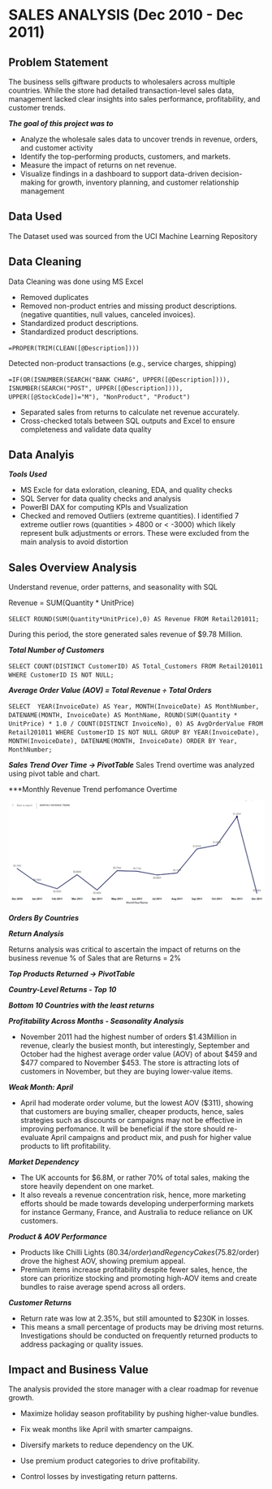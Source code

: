 # SALES ANALYSIS (Dec 2010 - Dec 2011)

## Problem Statement

The business sells giftware products to wholesalers across multiple countries. While the store had detailed transaction-level sales data, management lacked clear insights into sales performance, profitability, and customer trends.

***The goal of this project was to***

- Analyze the wholesale sales data to uncover trends in revenue, orders, and customer activity
- Identify the top-performing products, customers, and markets.
- Measure the impact of returns on net revenue.
- Visualize findings in a dashboard to support data-driven decision-making for growth, inventory planning, and customer relationship management

## Data Used

The Dataset used was sourced from the UCI Machine Learning Repository

## Data Cleaning

Data Cleaning was done using MS Excel

- Removed duplicates
- Removed non-product entries and missing product descriptions. 
(negative quantities, null values, canceled invoices).
- Standardized product descriptions.
- Standardized product descriptions.
  
`=PROPER(TRIM(CLEAN([@Description])))`

Detected non-product transactions (e.g., service charges, shipping)

`=IF(OR(ISNUMBER(SEARCH("BANK CHARG", UPPER([@Description]))),
       ISNUMBER(SEARCH("POST", UPPER([@Description]))),
       UPPER([@StockCode])="M"), "NonProduct", "Product")`

- Separated sales from returns to calculate net revenue accurately.
- Cross-checked totals between SQL outputs and Excel to ensure completeness and validate data quality

## Data Analyis

***Tools Used*** 

- MS Excle for data exloration, cleaning, EDA, and quality checks
- SQL Server for data quality checks and analysis 
- PowerBI DAX for computing KPIs and Vsualization
- Checked and removed  Outliers (extreme quantities). I identified 7 extreme outlier rows (quantities > 4800 or < -3000) which likely represent bulk adjustments or errors. These were excluded from the main analysis to avoid distortion

## Sales Overview Analysis

Understand revenue, order patterns, and seasonality with SQL 

Revenue = SUM(Quantity * UnitPrice)

`SELECT ROUND(SUM(Quantity*UnitPrice),0) AS Revenue
FROM Retail201011;`

During this period, the store generated sales revenue of $9.78 Million.

***Total Number of Customers***

`SELECT COUNT(DISTINCT CustomerID) AS Total_Customers
FROM Retail201011
WHERE CustomerID IS NOT NULL;`

***Average Order Value (AOV) = Total Revenue ÷ Total Orders***

`SELECT 
    YEAR(InvoiceDate) AS Year,
    MONTH(InvoiceDate) AS MonthNumber,
    DATENAME(MONTH, InvoiceDate) AS MonthName,
    ROUND(SUM(Quantity * UnitPrice) * 1.0 / COUNT(DISTINCT InvoiceNo), 0) AS AvgOrderValue
FROM Retail201011
WHERE CustomerID IS NOT NULL
GROUP BY YEAR(InvoiceDate), MONTH(InvoiceDate), DATENAME(MONTH, InvoiceDate)
ORDER BY Year, MonthNumber;`

***Sales Trend Over Time → PivotTable***
Sales Trend overtime was analyzed using pivot table and chart. 

***Monthly Revenue Trend perfomance Overtime 

![Sales Trend Overtime](images/MonthlyReevenue_Trend.png)

***Orders By Countries*** 


***Return Analysis***

Returns analysis was critical to ascertain the impact of returns on the business revenue
% of Sales that are Returns = 2%

***Top Products Returned → PivotTable***

***Country-Level Returns - Top 10***



***Bottom 10 Countries with the least returns***


***Profitability Across Months - Seasonality Analysis***

- November 2011 had the highest number of orders $1.43Million in revenue, clearly the busiest month, but interestingly, September and October had the highest average order value (AOV) of about $459 and $477 compared to November $453. The store is attracting lots of customers in November, but they are buying lower-value items.

***Weak Month: April***

- April had moderate order volume, but the lowest AOV ($311), showing that customers are buying smaller, cheaper products, hence, sales strategies such as discounts or campaigns may not be effective in improving perfomance. It will be beneficial if the store should re-evaluate April campaigns and product mix, and push for higher value products to lift profitability.

***Market Dependency***

- The UK accounts for $6.8M, or rather 70% of total sales, making the store heavily dependent on one market.
- It also reveals a revenue concentration risk, hence, more marketing efforts should be made towards developing underperforming markets for instance Germany, France, and Australia to reduce reliance on UK customers.

***Product & AOV Performance***

- Products like Chilli Lights ($80.34/order) and Regency Cakes ($75.82/order) drove the highest AOV, showing premium appeal.
- Premium items increase profitability despite fewer sales, hence, the store can prioritize stocking and promoting high-AOV items and create bundles to raise average spend across all orders.

***Customer Returns***

- Return rate was low at 2.35%, but still amounted to $230K in losses.
- This means a small percentage of products may be driving most returns. Investigations should be conducted on frequently returned products to address packaging or quality issues.

## Impact and Business Value

The analysis provided the store manager with a clear roadmap for revenue growth.

- Maximize holiday season profitability by pushing higher-value bundles.

- Fix weak months like April with smarter campaigns.

- Diversify markets to reduce dependency on the UK.

- Use premium product categories to drive profitability.

- Control losses by investigating return patterns.
